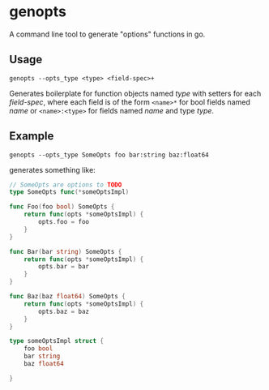 # genopts

A command line tool to generate "options" functions in go.

## Usage

```
genopts --opts_type <type> <field-spec>+
```

Generates boilerplate for function objects named *type* with setters
for each *field-spec*, where each field is of the form `<name>*` 
for bool fields named *name* or `<name>:<type>` for fields named *name* 
and type *type*.

## Example

```
genopts --opts_type SomeOpts foo bar:string baz:float64
```

generates something like:

```go
// SomeOpts are options to TODO
type SomeOpts func(*someOptsImpl)

func Foo(foo bool) SomeOpts {
	return func(opts *someOptsImpl) {
		opts.foo = foo
	}
}

func Bar(bar string) SomeOpts {
	return func(opts *someOptsImpl) {
		opts.bar = bar
	}
}

func Baz(baz float64) SomeOpts {
	return func(opts *someOptsImpl) {
		opts.baz = baz
	}
}

type someOptsImpl struct {
	foo bool
	bar string
	baz float64

}
```

